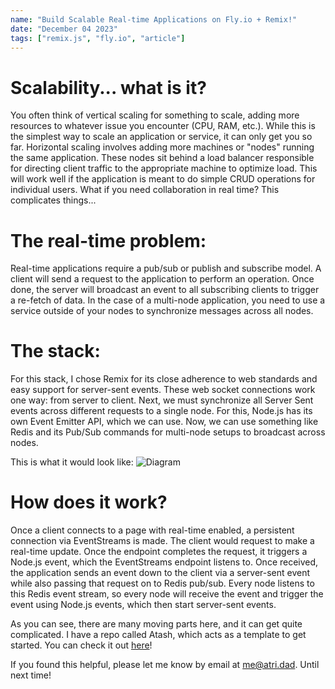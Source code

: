 ```yaml
---
name: "Build Scalable Real-time Applications on Fly.io + Remix!"
date: "December 04 2023"
tags: ["remix.js", "fly.io", "article"]
---
```


# Scalability... what is it?

You often think of vertical scaling for something to scale, adding more resources to whatever issue you encounter (CPU, RAM, etc.). While this is the simplest way to scale an application or service, it can only get you so far. Horizontal scaling involves adding more machines or "nodes" running the same application. These nodes sit behind a load balancer responsible for directing client traffic to the appropriate machine to optimize load. This will work well if the application is meant to do simple CRUD operations for individual users. What if you need collaboration in real time? This complicates things...

# The real-time problem:

Real-time applications require a pub/sub or publish and subscribe model. A client will send a request to the application to perform an operation. Once done, the server will broadcast an event to all subscribing clients to trigger a re-fetch of data. In the case of a multi-node application, you need to use a service outside of your nodes to synchronize messages across all nodes.

# The stack:

For this stack, I chose Remix for its close adherence to web standards and easy support for server-sent events. These web socket connections work one way: from server to client. Next, we must synchronize all Server Sent events across different requests to a single node. For this, Node.js has its own Event Emitter API, which we can use. Now, we can use something like Redis and its Pub/Sub commands for multi-node setups to broadcast across nodes.

This is what it would look like:
![Diagram](https://link.storjshare.io/s/jwmhimh32pura4pyr5h5luou6qla/atridad%2Farticles/scalability.png?wrap=0)

# How does it work?

Once a client connects to a page with real-time enabled, a persistent connection via EventStreams is made. The client would request to make a real-time update. Once the endpoint completes the request, it triggers a Node.js event, which the EventStreams endpoint listens to. Once received, the application sends an event down to the client via a server-sent event while also passing that request on to Redis pub/sub. Every node listens to this Redis event stream, so every node will receive the event and trigger the event using Node.js events, which then start server-sent events.

As you can see, there are many moving parts here, and it can get quite complicated. I have a repo called Atash, which acts as a template to get started. You can check it out [here](https://atash.atri.dad)!

If you found this helpful, please let me know by email at [me@atri.dad](mailto:me@atri.dad). Until next time!
